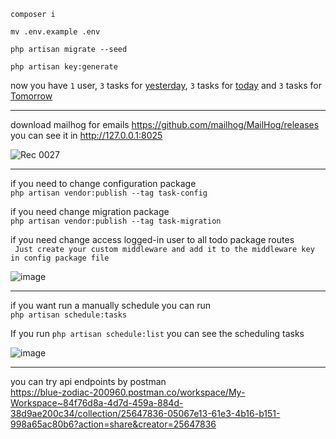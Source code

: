 ```composer i```

```mv .env.example .env```

```php artisan migrate --seed```

```php artisan key:generate```

now you have `1` user, `3` tasks for <ins>yesterday</ins>, `3` tasks for <ins>today</ins> and `3` tasks for <ins>Tomorrow</ins>

<hr/>

download mailhog for emails https://github.com/mailhog/MailHog/releases </br>
you can see it in http://127.0.0.1:8025 </br>

![Rec 0027](https://github.com/alisalehi1380/todo-package/assets/111766206/48b1a364-fb54-4787-a080-b66d051e876f)

<hr/>

if you need to change configuration package </br>
```php artisan vendor:publish --tag task-config```

if you need change migration package </br>
```php artisan vendor:publish --tag task-migration```

if you need change access logged-in user to all todo package routes </br>
``` Just create your custom middleware and add it to the middleware key in config package file``` </br>

![image](https://github.com/alisalehi1380/todo-package/assets/111766206/feab48d8-bfe0-49fe-aad1-a187c187ff8c)


<hr/>

if you want run a manually schedule you can run </br>
``` php artisan schedule:tasks ```

If you run ``` php artisan schedule:list ``` you can see the scheduling tasks </br>

![image](https://github.com/alisalehi1380/todo-package/assets/111766206/c1252d85-9cc5-44b0-bb6f-5f49fcfca701)

<hr/>

you can try api endpoints by postman </br>
https://blue-zodiac-200960.postman.co/workspace/My-Workspace~84f76d8a-4d7d-459a-884d-38d9ae200c34/collection/25647836-05067e13-61e3-4b16-b151-998a65ac80b6?action=share&creator=25647836



